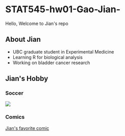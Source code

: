 # STAT545-hw01-Gao-Jian-
Hello, Welcome to Jian's repo 
## About Jian 
- UBC graduate student in Experimental Medicine 
- Learning R for biological analysis 
- Working on bladder cancer research 

## Jian's Hobby 
### Soccer 
![](https://media.giphy.com/media/NWlBEcDW5evFS/giphy.gif)

### Comics 
[Jian's favorite comic](https://en.wikipedia.org/wiki/Avengers_(comics))
